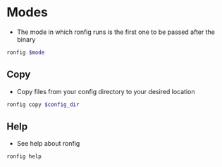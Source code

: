 # Modes
* The mode in which ronfig runs is the first one to be passed after the binary
```bash
ronfig $mode
```

## Copy
* Copy files from your config directory to your desired location
```bash
ronfig copy $config_dir
```

## Help
* See help about ronfig
```bash
ronfig help
```